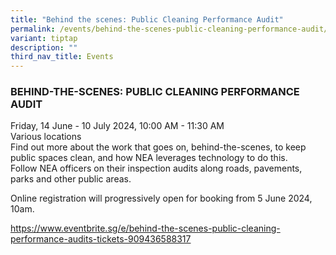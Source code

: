 ```yaml
---
title: "Behind the scenes: Public Cleaning Performance Audit"
permalink: /events/behind-the-scenes-public-cleaning-performance-audit/
variant: tiptap
description: ""
third_nav_title: Events
---
```

<h3>BEHIND-THE-SCENES: PUBLIC CLEANING PERFORMANCE AUDIT</h3>
<p>Friday, 14 June - 10 July 2024, 10:00 AM - 11:30 AM
<br>Various locations
<br>Find out more about the work that goes on, behind-the-scenes, to keep
public spaces clean, and how NEA leverages technology to do this.&nbsp;
<br>Follow NEA officers on their inspection audits along roads, pavements,
parks and other public areas.</p>
<p>Online registration will progressively open for booking from 5 June 2024,
10am.</p>
<p><a href="https://www.eventbrite.sg/e/behind-the-scenes-public-cleaning-performance-audits-tickets-909436588317" rel="noopener noreferrer nofollow" target="_blank">https://www.eventbrite.sg/e/behind-the-scenes-public-cleaning-performance-audits-tickets-909436588317</a>&nbsp;</p>
<p></p>